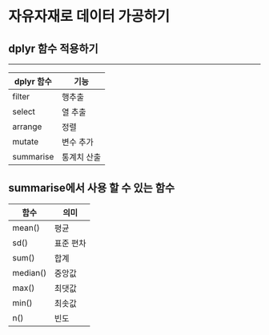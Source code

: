 # 자유자재로 데이터 가공하기 

## dplyr 함수 적용하기
----
|dplyr 함수|기능|
|----|----|
|filter| 행추출|
|select| 열 추출|
|arrange| 정렬|
|mutate| 변수 추가|
|summarise| 통계치 산출|


## summarise에서 사용 할 수 있는 함수 

|함수|의미|
|----|----|
|mean()|평균|
|sd()|표준 편차|
|sum()|합계|
|median()|중앙값|
|max()|최댓값|
|min()|최솟값|
|n()|빈도|
